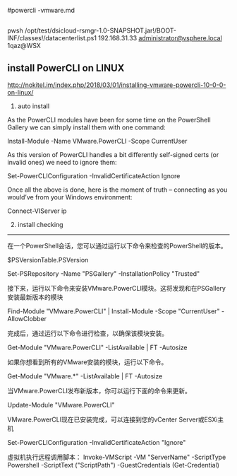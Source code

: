 #powercli -vmware.md


##
pwsh  /opt/test/dsicloud-rsmgr-1.0-SNAPSHOT.jar!/BOOT-INF/classes!/datacenterlist.ps1 192.168.31.33 administrator@vsphere.local 1qaz@WSX


## install PowerCLI on LINUX
http://nokitel.im/index.php/2018/03/01/installing-vmware-powercli-10-0-0-on-linux/

1. auto install

As the PowerCLI modules have been for some time on the PowerShell Gallery we can simply install them with one command:
 	
Install-Module -Name VMware.PowerCLI -Scope CurrentUser


As this version of PowerCLI handles a bit differently self-signed certs (or invalid ones) we need to ignore them:


Set-PowerCLIConfiguration -InvalidCertificateAction Ignore

Once all the above is done, here is the moment of truth – connecting as you would’ve from your Windows environment: 

Connect-VIServer ip

2. install checking
---
在一个PowerShell会话，您可以通过运行以下命令来检查的PowerShell的版本。

$PSVersionTable.PSVersion

Set-PSRepository -Name "PSGallery" -InstallationPolicy "Trusted"

接下来，运行以下命令来安装VMware.PowerCLI模块。这将发现和在PSGallery安装最新版本的模块

Find-Module "VMware.PowerCLI" | Install-Module -Scope "CurrentUser" -AllowClobber

完成后，通过运行以下命令进行检查，以确保该模块安装。

Get-Module "VMware.PowerCLI" -ListAvailable | FT -Autosize

如果你想看到所有的VMware安装的模块，运行以下命令。

Get-Module "VMware.*" -ListAvailable | FT -Autosize


当VMware.PowerCLI发布新版本，你可以运行下面的命令来更新。

Update-Module "VMware.PowerCLI"

VMware.PowerCLI现在已安装完成，可以连接到您的vCenter Server或ESXi主机

Set-PowerCLIConfiguration -InvalidCertificateAction "Ignore"



虚拟机执行远程调用脚本：
Invoke-VMScript -VM "ServerName" -ScriptType Powershell -ScriptText ("ScriptPath") -GuestCredentials (Get-Credential)